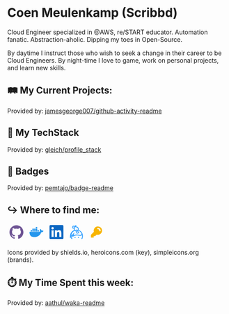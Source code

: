 # Coen Meulenkamp (Scribbd)

Cloud Engineer specialized in @AWS, re/START educator. Automation fanatic. Abstraction-aholic. Dipping my toes in Open-Source.

By daytime I instruct those who wish to seek a change in their career to be Cloud Engineers. By night-time I love to game, work on personal projects, and learn new skills.

## 🛤️ My Current Projects:
<!--START_SECTION:activity-->
<!--END_SECTION:activity-->

Provided by: [jamesgeorge007/github-activity-readme](https://github.com/jamesgeorge007/github-activity-readme)

## 🥞 My TechStack
<!-- START OF PROFILE STACK, DO NOT REMOVE -->
<!-- END OF PROFILE STACK, DO NOT REMOVE -->

Provided by: [gleich/profile_stack](https://github.com/gleich/profile_stack)

## 📛 Badges
<!--START_SECTION:badges-->
<!--END_SECTION:badges-->

Provided by: [pemtajo/badge-readme](https://github.com/pemtajo/badge-readme)

## ↪️ Where to find me:
<style>svg { width:32px; padding:5px}</style>
<a href="https://github.com/Scribbd"><svg role="img" viewBox="0 0 24 24" xmlns="http://www.w3.org/2000/svg"><title>GitHub</title><path fill="#6e5494" d="M12 .297c-6.63 0-12 5.373-12 12 0 5.303 3.438 9.8 8.205 11.385.6.113.82-.258.82-.577 0-.285-.01-1.04-.015-2.04-3.338.724-4.042-1.61-4.042-1.61C4.422 18.07 3.633 17.7 3.633 17.7c-1.087-.744.084-.729.084-.729 1.205.084 1.838 1.236 1.838 1.236 1.07 1.835 2.809 1.305 3.495.998.108-.776.417-1.305.76-1.605-2.665-.3-5.466-1.332-5.466-5.93 0-1.31.465-2.38 1.235-3.22-.135-.303-.54-1.523.105-3.176 0 0 1.005-.322 3.3 1.23.96-.267 1.98-.399 3-.405 1.02.006 2.04.138 3 .405 2.28-1.552 3.285-1.23 3.285-1.23.645 1.653.24 2.873.12 3.176.765.84 1.23 1.91 1.23 3.22 0 4.61-2.805 5.625-5.475 5.92.42.36.81 1.096.81 2.22 0 1.606-.015 2.896-.015 3.286 0 .315.21.69.825.57C20.565 22.092 24 17.592 24 12.297c0-6.627-5.373-12-12-12"/></svg></a>
<a href="https://hub.docker.com/u/scribbd"><svg role="img" viewBox="0 0 24 24" xmlns="http://www.w3.org/2000/svg"><title>Docker</title><path fill="#2496ED" d="M13.983 11.078h2.119a.186.186 0 00.186-.185V9.006a.186.186 0 00-.186-.186h-2.119a.185.185 0 00-.185.185v1.888c0 .102.083.185.185.185m-2.954-5.43h2.118a.186.186 0 00.186-.186V3.574a.186.186 0 00-.186-.185h-2.118a.185.185 0 00-.185.185v1.888c0 .102.082.185.185.185m0 2.716h2.118a.187.187 0 00.186-.186V6.29a.186.186 0 00-.186-.185h-2.118a.185.185 0 00-.185.185v1.887c0 .102.082.185.185.186m-2.93 0h2.12a.186.186 0 00.184-.186V6.29a.185.185 0 00-.185-.185H8.1a.185.185 0 00-.185.185v1.887c0 .102.083.185.185.186m-2.964 0h2.119a.186.186 0 00.185-.186V6.29a.185.185 0 00-.185-.185H5.136a.186.186 0 00-.186.185v1.887c0 .102.084.185.186.186m5.893 2.715h2.118a.186.186 0 00.186-.185V9.006a.186.186 0 00-.186-.186h-2.118a.185.185 0 00-.185.185v1.888c0 .102.082.185.185.185m-2.93 0h2.12a.185.185 0 00.184-.185V9.006a.185.185 0 00-.184-.186h-2.12a.185.185 0 00-.184.185v1.888c0 .102.083.185.185.185m-2.964 0h2.119a.185.185 0 00.185-.185V9.006a.185.185 0 00-.184-.186h-2.12a.186.186 0 00-.186.186v1.887c0 .102.084.185.186.185m-2.92 0h2.12a.185.185 0 00.184-.185V9.006a.185.185 0 00-.184-.186h-2.12a.185.185 0 00-.184.185v1.888c0 .102.082.185.185.185M23.763 9.89c-.065-.051-.672-.51-1.954-.51-.338.001-.676.03-1.01.087-.248-1.7-1.653-2.53-1.716-2.566l-.344-.199-.226.327c-.284.438-.49.922-.612 1.43-.23.97-.09 1.882.403 2.661-.595.332-1.55.413-1.744.42H.751a.751.751 0 00-.75.748 11.376 11.376 0 00.692 4.062c.545 1.428 1.355 2.48 2.41 3.124 1.18.723 3.1 1.137 5.275 1.137.983.003 1.963-.086 2.93-.266a12.248 12.248 0 003.823-1.389c.98-.567 1.86-1.288 2.61-2.136 1.252-1.418 1.998-2.997 2.553-4.4h.221c1.372 0 2.215-.549 2.68-1.009.309-.293.55-.65.707-1.046l.098-.288Z"/></svg></a>
<a href="https://www.linkedin.com/in/coen-meulenkamp-88767031/"><svg role="img" viewBox="0 0 24 24" xmlns="http://www.w3.org/2000/svg"><title>LinkedIn</title><path fill="#0A66C2" d="M20.447 20.452h-3.554v-5.569c0-1.328-.027-3.037-1.852-3.037-1.853 0-2.136 1.445-2.136 2.939v5.667H9.351V9h3.414v1.561h.046c.477-.9 1.637-1.85 3.37-1.85 3.601 0 4.267 2.37 4.267 5.455v6.286zM5.337 7.433c-1.144 0-2.063-.926-2.063-2.065 0-1.138.92-2.063 2.063-2.063 1.14 0 2.064.925 2.064 2.063 0 1.139-.925 2.065-2.064 2.065zm1.782 13.019H3.555V9h3.564v11.452zM22.225 0H1.771C.792 0 0 .774 0 1.729v20.542C0 23.227.792 24 1.771 24h20.451C23.2 24 24 23.227 24 22.271V1.729C24 .774 23.2 0 22.222 0h.003z"/></svg></a>
<a href="https://keybase.io/scribbd"><svg role="img" viewBox="0 0 24 24" xmlns="http://www.w3.org/2000/svg"><title>Keybase</title><path fill="#33A0FF" d="M10.445 21.372a.953.953 0 1 1-.955-.954c.524 0 .951.43.951.955m5.923-.001a.953.953 0 1 1-.958-.954c.526 0 .954.43.954.955m4.544-9.16l-.156-.204c-.046-.06-.096-.116-.143-.175-.045-.06-.094-.113-.141-.169-.104-.12-.21-.239-.32-.359l-.075-.08-.091-.099-.135-.13c-.015-.019-.032-.035-.05-.054a10.87 10.87 0 0 0-3.955-2.504l-.23-.078.035-.083a4.109 4.109 0 0 0-.12-3.255 4.11 4.11 0 0 0-2.438-2.16c-.656-.216-1.23-.319-1.712-.305-.033-.105-.1-.577.496-1.848L10.662 0l-.287.399c-.33.455-.648.895-.945 1.328a1.857 1.857 0 0 0-1.245-.58L6.79 1.061h-.012c-.033-.003-.07-.003-.104-.003-.99 0-1.81.771-1.87 1.755l-.088 1.402v.003a1.876 1.876 0 0 0 1.755 1.98l1.002.06c-.065.84.073 1.62.405 2.306a11.28 11.28 0 0 0-3.66 2.484C.912 14.392.912 18.052.912 20.995v1.775l1.305-1.387c.266.93.652 1.807 1.145 2.615H5.06a9.197 9.197 0 0 1-1.68-3.848l1.913-2.03-.985 3.09 1.74-1.267c3.075-2.234 6.745-2.75 10.91-1.53 1.806.533 3.56.04 4.474-1.256l.104-.165c.09.498.14.998.14 1.496 0 1.563-.254 3.687-1.38 5.512h1.612c.776-1.563 1.181-3.432 1.181-5.512-.001-2.2-.786-4.421-2.184-6.274zM8.894 6.192c.122-1.002.577-1.949 1.23-2.97a1.36 1.36 0 0 0 1.283.749c.216-.008.604.025 1.233.232a2.706 2.706 0 0 1 1.608 1.425c.322.681.349 1.442.079 2.15a2.69 2.69 0 0 1-.806 1.108l-.408-.502-.002-.003a1.468 1.468 0 0 0-2.06-.205c-.334.27-.514.66-.534 1.058-1.2-.54-1.8-1.643-1.628-3.04zm4.304 5.11l-.52.425a.228.228 0 0 1-.323-.032l-.11-.135a.238.238 0 0 1 .034-.334l.51-.42-1.056-1.299a.307.307 0 0 1 .044-.436.303.303 0 0 1 .435.041l2.963 3.646a.309.309 0 0 1-.168.499.315.315 0 0 1-.31-.104l-.295-.365-1.045.854a.244.244 0 0 1-.154.055.237.237 0 0 1-.186-.09l-.477-.58a.24.24 0 0 1 .035-.335l1.05-.858-.425-.533zM7.752 4.866l-1.196-.075a.463.463 0 0 1-.435-.488l.09-1.4a.462.462 0 0 1 .461-.437h.024l1.401.091a.459.459 0 0 1 .433.488l-.007.101a9.27 9.27 0 0 0-.773 1.72zm12.525 11.482c-.565.805-1.687 1.08-2.924.718-3.886-1.141-7.397-.903-10.469.7l1.636-5.122-5.29 5.609c.098-3.762 2.452-6.967 5.757-8.312.471.373 1.034.66 1.673.841.16.044.322.074.48.102a1.41 1.41 0 0 0 .21 1.408l.075.09c-.172.45-.105.975.221 1.374l.476.582a1.39 1.39 0 0 0 1.079.513c.32 0 .635-.111.886-.314l.285-.232c.174.074.367.113.566.113a1.45 1.45 0 0 0 .928-.326c.623-.51.72-1.435.209-2.06l-1.67-2.057a4.07 4.07 0 0 0 .408-.38c.135.036.27.077.4.12.266.096.533.197.795.314a9.55 9.55 0 0 1 2.77 1.897c.03.03.06.055.086.083l.17.176c.038.039.076.079.11.12.08.085.16.175.24.267l.126.15c.045.053.086.104.13.16l.114.15c.04.05.079.102.117.154.838 1.149.987 2.329.404 3.157v.005zM7.718 4.115l-.835-.05.053-.836.834.051z"/></svg></a>
<a href="https://keybase.io/scribbd/pgp_keys.asc"><svg xmlns="http://www.w3.org/2000/svg" class="h-5 w-5" viewBox="0 0 20 20" fill="#F7B500"><title>Get my Public Keys</title><path fill-rule="evenodd" d="M18 8a6 6 0 01-7.743 5.743L10 14l-1 1-1 1H6v2H2v-4l4.257-4.257A6 6 0 1118 8zm-6-4a1 1 0 100 2 2 2 0 012 2 1 1 0 102 0 4 4 0 00-4-4z" clip-rule="evenodd" /></svg></a>

Icons provided by shields.io, heroicons.com (key), simpleicons.org (brands).

## ⏱️ My Time Spent this week:
<!--START_SECTION:waka-->
<!--END_SECTION:waka-->

Provided by: [aathul/waka-readme](https://github.com/pemtajo/badge-readme)